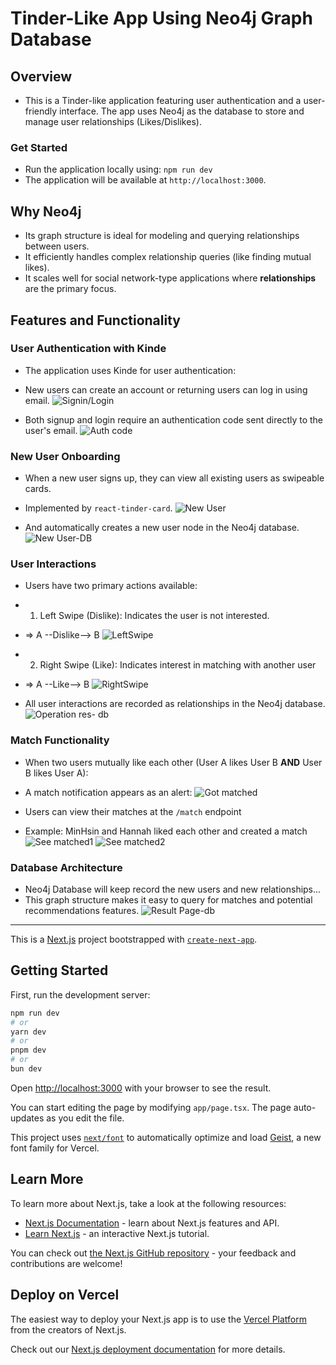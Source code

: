 # Tinder-Like App Using Neo4j Graph Database

## Overview
- This is a Tinder-like application featuring user authentication and a user-friendly interface. The app uses Neo4j as the database to store and manage user relationships (Likes/Dislikes).

### Get Started
- Run the application locally using:  `npm run dev`
- The application will be available at `http://localhost:3000`.

## Why Neo4j
- Its graph structure is ideal for modeling and querying relationships between users.
- It efficiently handles complex relationship queries (like finding mutual likes).
- It scales well for social network-type applications where **relationships** are the primary focus.

## Features and Functionality

### User Authentication with Kinde
- The application uses Kinde for user authentication:
- New users can create an account or returning users can log in using email.
![Signin/Login](https://github.com/Reneechang17/matching-neo4j/blob/main/static/Signin%20or%20Login.jpg)

- Both signup and login require an authentication code sent directly to the user's email.
![Auth code](https://github.com/Reneechang17/matching-neo4j/blob/main/static/Signin%3A%20Login-Auth.jpg)

### New User Onboarding
- When a new user signs up, they can view all existing users as swipeable cards.
- Implemented by `react-tinder-card`.
![New User](https://github.com/Reneechang17/matching-neo4j/blob/main/static/New%20user%20can%20see%20all%20existing%20users.jpg)

- And automatically creates a new user node in the Neo4j database.
![New User-DB](https://github.com/Reneechang17/matching-neo4j/blob/main/static/New%20user%20add%20in-db.jpg)

### User Interactions
- Users have two primary actions available:
- 1. Left Swipe (Dislike): Indicates the user is not interested.
- => A --Dislike--> B
![LeftSwipe](https://github.com/Reneechang17/matching-neo4j/blob/main/static/Can%20choose-dislike.jpg)

- 2. Right Swipe (Like): Indicates interest in matching with another user
- => A --Like--> B
![RightSwipe](https://github.com/Reneechang17/matching-neo4j/blob/main/static/Can%20choose-like.jpg)

- All user interactions are recorded as relationships in the Neo4j database.
![Operation res- db](https://github.com/Reneechang17/matching-neo4j/blob/main/static/Prev%20relationship-before%20add%20new%20user.jpg)

### Match Functionality
- When two users mutually like each other (User A likes User B **AND** User B likes User A):
- A match notification appears as an alert:
![Got matched](https://github.com/Reneechang17/matching-neo4j/blob/main/static/Congrats%20on%20matched~.jpg)

- Users can view their matches at the `/match` endpoint
- Example: MinHsin and Hannah liked each other and created a match
![See matched1](https://github.com/Reneechang17/matching-neo4j/blob/main/static/When%20two%20matched-1.jpg)
![See matched2](https://github.com/Reneechang17/matching-neo4j/blob/main/static/When%20two%20matched-2.jpg)

### Database Architecture
- Neo4j Database will keep record the new users and new relationships...
- This graph structure makes it easy to query for matches and potential recommendations features.
![Result Page-db](https://github.com/Reneechang17/matching-neo4j/blob/main/static/final%20relationship-tinder.jpg)

----------

This is a [Next.js](https://nextjs.org) project bootstrapped with [`create-next-app`](https://nextjs.org/docs/app/api-reference/cli/create-next-app).

## Getting Started

First, run the development server:

```bash
npm run dev
# or
yarn dev
# or
pnpm dev
# or
bun dev
```

Open [http://localhost:3000](http://localhost:3000) with your browser to see the result.

You can start editing the page by modifying `app/page.tsx`. The page auto-updates as you edit the file.

This project uses [`next/font`](https://nextjs.org/docs/app/building-your-application/optimizing/fonts) to automatically optimize and load [Geist](https://vercel.com/font), a new font family for Vercel.

## Learn More

To learn more about Next.js, take a look at the following resources:

- [Next.js Documentation](https://nextjs.org/docs) - learn about Next.js features and API.
- [Learn Next.js](https://nextjs.org/learn) - an interactive Next.js tutorial.

You can check out [the Next.js GitHub repository](https://github.com/vercel/next.js) - your feedback and contributions are welcome!

## Deploy on Vercel

The easiest way to deploy your Next.js app is to use the [Vercel Platform](https://vercel.com/new?utm_medium=default-template&filter=next.js&utm_source=create-next-app&utm_campaign=create-next-app-readme) from the creators of Next.js.

Check out our [Next.js deployment documentation](https://nextjs.org/docs/app/building-your-application/deploying) for more details.
